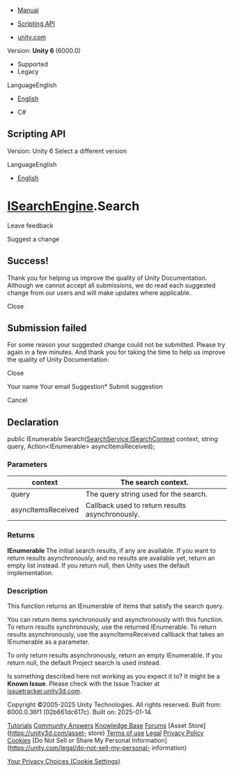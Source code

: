 [ ]()

  * [Manual](../Manual/index.html)
  * [Scripting API](../ScriptReference/index.html)

  * [unity.com](https://unity.com/)

Version: **Unity 6** (6000.0)

  * Supported
  * Legacy

LanguageEnglish

  * [English]()

  * C#

[ ](https://docs.unity3d.com)

## Scripting API

Version: Unity 6 Select a different version

LanguageEnglish

  * [English]()

#  [ISearchEngine<T0>](SearchService.ISearchEngine_1.html).Search

Leave feedback

Suggest a change

## Success!

Thank you for helping us improve the quality of Unity Documentation. Although
we cannot accept all submissions, we do read each suggested change from our
users and will make updates where applicable.

Close

## Submission failed

For some reason your suggested change could not be submitted. Please <a>try
again</a> in a few minutes. And thank you for taking the time to help us
improve the quality of Unity Documentation.

Close

Your name Your email Suggestion* Submit suggestion

Cancel

[ ]()

## Declaration

public IEnumerable<T>
Search([SearchService.ISearchContext](SearchService.ISearchContext.html)
context, string query, Action<IEnumerable<T>> asyncItemsReceived);

### Parameters

context | The search context.  
---|---  
query | The query string used for the search.  
asyncItemsReceived | Callback used to return results asynchronously.  
  
### Returns

**IEnumerable <T>** The initial search results, if any are available. If you
want to return results asynchronously, and no results are available yet,
return an empty list instead. If you return null, then Unity uses the default
implementation.

### Description

This function returns an IEnumerable of items that satisfy the search query.

You can return items synchronously and asynchronously with this function. To
return results synchronously, use the returned IEnumerable. To return results
asynchronously, use the asyncItemsReceived callback that takes an IEnumerable
as a parameter.  
  
To only return results asynchronously, return an empty IEnumerable. If you
return null, the default Project search is used instead.

Is something described here not working as you expect it to? It might be a
**Known Issue**. Please check with the Issue Tracker at
[issuetracker.unity3d.com](https://issuetracker.unity3d.com).

Copyright ©2005-2025 Unity Technologies. All rights reserved. Built from:
6000.0.36f1 (02b661dc617c). Built on: 2025-01-14.

[Tutorials](https://unity3d.com/learn) [Community
Answers](https://answers.unity3d.com) [Knowledge
Base](https://support.unity3d.com/hc/en-us)
[Forums](https://forum.unity3d.com) [Asset Store](https://unity3d.com/asset-
store) [Terms of use](https://docs.unity3d.com/Manual/TermsOfUse.html)
[Legal](https://unity.com/legal) [Privacy
Policy](https://unity.com/legal/privacy-policy)
[Cookies](https://unity.com/legal/cookie-policy) [Do Not Sell or Share My
Personal Information](https://unity.com/legal/do-not-sell-my-personal-
information)

[Your Privacy Choices (Cookie Settings)](javascript:void\(0\);)

